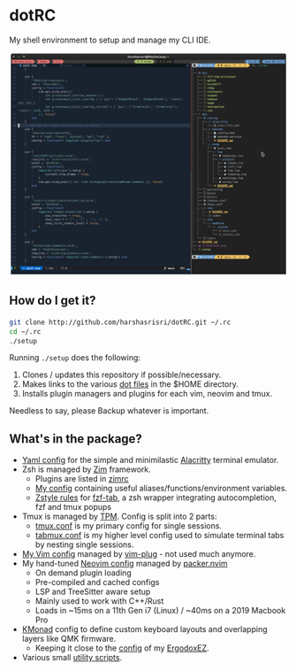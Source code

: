 # dotRC

My shell environment to setup and manage my CLI IDE.

![Screenshot](screenshot.png)

## How do I get it?

```sh
git clone http://github.com/harshasrisri/dotRC.git ~/.rc
cd ~/.rc
./setup
```

Running `./setup` does the following:
1. Clones / updates this repository if possible/necessary.
2. Makes links to the various [dot files](dot) in the $HOME directory.
3. Installs plugin managers and plugins for each vim, neovim and tmux.

Needless to say, please Backup whatever is important.

## What's in the package?
- [Yaml config](./dot/config/alacritty/alacritty.yml) for the simple and minimilastic [Alacritty](https://github.com/alacritty/alacritty) terminal emulator.
- Zsh is managed by [Zim](https://github.com/zimfw/zimfw) framework. 
    - Plugins are listed in [zimrc](./dot/zimrc)
    - [My config](./dot/zim/modules/custom) containing useful aliases/functions/environment variables.
    - [Zstyle rules](./dot/zim/modules/custom/zstyle.zsh) for [fzf-tab](https://github.com/Aloxaf/fzf-tab), a zsh wrapper integrating autocompletion, fzf and tmux popups
- Tmux is managed by [TPM](https://github.com/tmux-plugins/tpm). Config is split into 2 parts:
    - [tmux.conf](./dot/tmux.conf) is my primary config for single sessions.
    - [tabmux.conf](./dot/tabmux.conf) is my higher level config used to simulate terminal tabs by nesting single sessions.
- [My Vim config](./dot/vim) managed by [vim-plug](https://github.com/junegunn/vim-plug) - not used much anymore.
- My hand-tuned [Neovim config](./dot/config/nvim) managed by [packer.nvim](https://github.com/wbthomason/packer.nvim)
    - On demand plugin loading
    - Pre-compiled and cached configs
    - LSP and TreeSitter aware setup
    - Mainly used to work with C++/Rust
    - Loads in ~15ms on a 11th Gen i7 (Linux) / ~40ms on a 2019 Macbook Pro
- [KMonad](https://github.com/kmonad/kmonad) config to define custom keyboard layouts and overlapping layers like QMK firmware.
    - Keeping it close to the [config](https://configure.zsa.io/ergodox-ez/layouts/eWWgx/latest/0) of my [ErgodoxEZ](https://ergodox-ez.com).
- Various small [utility scripts](./bin).
